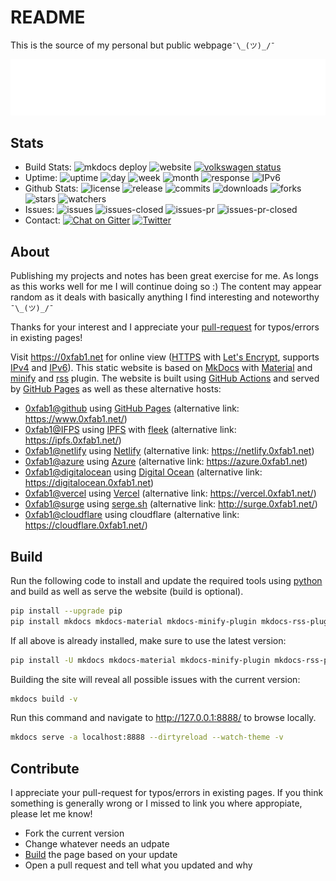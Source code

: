 # README

This is the source of my personal but public webpage```¯\_(ツ)_/¯```

[![Header](header.svg)](https://0xfab1.net)

## Stats

- Build Stats: ![mkdocs deploy](https://github.com/FullByte/FullByte.github.io/workflows/mkdocs%20gh-deploy/badge.svg?branch=master)
![website](https://img.shields.io/website-up-down-green-red/http/0xfab1.net.svg) [![volkswagen status](https://auchenberg.github.io/volkswagen/volkswargen_ci.svg?v=1)](https://github.com/auchenberg/volkswagen)
- Uptime: ![uptime](https://badgen.net/uptime-robot/status/m789173114-297aedeb6117b9a7cac6bb7e) ![day](https://badgen.net/uptime-robot/day/m789173114-297aedeb6117b9a7cac6bb7e) ![week](https://badgen.net/uptime-robot/week/m789173114-297aedeb6117b9a7cac6bb7e) ![month](https://badgen.net/uptime-robot/month/m789173114-297aedeb6117b9a7cac6bb7e) ![response](https://badgen.net/uptime-robot/response/m789173114-297aedeb6117b9a7cac6bb7e) ![IPv6](http://ipv6-test.com/button-ipv6-80x15.png)
- Github Stats: ![license](https://img.shields.io/github/license/Fullbyte/FullByte.github.io.svg)
![release](https://img.shields.io/github/release/Fullbyte/FullByte.github.io.svg)
![commits](https://img.shields.io/github/commits-since/Fullbyte/FullByte.github.io/1.svg)
![downloads](https://img.shields.io/github/downloads/Fullbyte/FullByte.github.io/total.svg)
![forks](https://img.shields.io/github/forks/Fullbyte/FullByte.github.io.svg)
![stars](https://img.shields.io/github/stars/Fullbyte/FullByte.github.io.svg)
![watchers](https://img.shields.io/github/watchers/Fullbyte/FullByte.github.io.svg)
- Issues: ![issues](https://img.shields.io/github/issues/Fullbyte/FullByte.github.io.svg)
![issues-closed](https://img.shields.io/github/issues-closed/Fullbyte/FullByte.github.io.svg)
![issues-pr](https://img.shields.io/github/issues-pr/Fullbyte/FullByte.github.io.svg)
![issues-pr-closed](https://img.shields.io/github/issues-pr-closed/Fullbyte/FullByte.github.io.svg)
- Contact: [![Chat on Gitter](https://badges.gitter.im/FullByte.github.io.svg)](https://gitter.im/FullByte/community/)
[![Twitter](https://img.shields.io/badge/twitter-%40zerogdoubled-%231da1f2)](https://twitter.com/zerogdoubled)

## About

Publishing my projects and notes has been great exercise for me. As longs as this works well for me I will continue doing so :) The content may appear random as it deals with basically anything I find interesting and noteworthy ```¯\_(ツ)_/¯```

Thanks for your interest and I appreciate your [pull-request](#contribute) for typos/errors in existing pages!

Visit <https://0xfab1.net> for online view ([HTTPS](https://datatracker.ietf.org/doc/html/rfc2818) with [Let's Encrypt](https://letsencrypt.org/), supports [IPv4](https://datatracker.ietf.org/doc/html/rfc3344) and [IPv6](https://datatracker.ietf.org/doc/html/rfc8200)). This static website is based on [MkDocs](https://github.com/mkdocs/mkdocs/) with [Material](https://github.com/squidfunk/mkdocs-material) and [minify](https://github.com/byrnereese/mkdocs-minify-plugin) and [rss](https://github.com/Guts/mkdocs-rss-plugin) plugin. The website is built using [GitHub Actions](https://github.com/features/actions) and served by [GitHub Pages](https://pages.github.com/) as well as these alternative hosts:

- [0xfab1@github](https://fullbyte.github.io) using [GitHub Pages](https://pages.github.com/) (alternative link: <https://www.0xfab1.net/>)
- [0xfab1@IFPS](http://fb62c5359b88d00d5924.b-cdn.net) using [IPFS](https://ipfs.io/) with [fleek](https://fleek.co/) (alternative link: <https://ipfs.0xfab1.net/>)
- [0xfab1@netlify](https://0xfab1.netlify.app/) using [Netlify](https://www.netlify.com/) (alternative link: <https://netlify.0xfab1.net>)
- [0xfab1@azure](https://black-flower-0adbf0903.azurestaticapps.net) using [Azure](https://azure.microsoft.com) (alternative link: <https://azure.0xfab1.net>)
- [0xfab1@digitalocean](https://oxfab1-3l4ou.ondigitalocean.app/) using [Digital Ocean](https://m.do.co/c/0ef5c6b3f680) (alternative link: <https://digitalocean.0xfab1.net>)
- [0xfab1@vercel](https://0xfab1.vercel.app/) using [Vercel](https://vercel.com/) (alternative link: <https://vercel.0xfab1.net/>)
- [0xfab1@surge](http://surge.0xfab1.net) using [serge.sh](https://surge.sh) (alternative link: <http://surge.0xfab1.net/>)
- [0xfab1@cloudflare](https://fullbyte-github-io.pages.dev) using cloudflare (alternative link: <https://cloudflare.0xfab1.net/>)

## Build

Run the following code to install and update the required tools using [python](https://www.python.org/) and build as well as serve the website (build is optional).

``` sh title="Install"
pip install --upgrade pip
pip install mkdocs mkdocs-material mkdocs-minify-plugin mkdocs-rss-plugin mkdocs-video
```

If all above is already installed, make sure to use the latest version:

``` sh title="Update"
pip install -U mkdocs mkdocs-material mkdocs-minify-plugin mkdocs-rss-plugin
```

Building the site will reveal all possible issues with the current version:

``` sh title="Build"
mkdocs build -v
```

Run this command and navigate to <http://127.0.0.1:8888/> to browse locally.

``` sh title="Serve"
mkdocs serve -a localhost:8888 --dirtyreload --watch-theme -v
```

## Contribute

I appreciate your pull-request for typos/errors in existing pages. If you think something is generally wrong or I missed to link you where appropiate, please let me know!

- Fork the current version
- Change whatever needs an udpate
- [Build](#build) the page based on your update
- Open a pull request and tell what you updated and why
